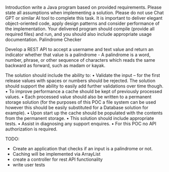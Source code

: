Introduction
write a Java program based on provided requirements.
Please state all assumptions when implementing a solution.
Please do not use Chat GPT or similar AI tool to complete this task.
It is important to deliver elegant object-oriented code, apply design patterns and consider
performance of the implementation.
Your delivered program should compile (provide all required files) and run, and you should also
include appropriate usage documentation.
Palindrome Checker

Develop a REST API to accept a username and text value and return an indicator whether that value
is a palindrome - A palindrome is a word, number, phrase, or other sequence of characters which
reads the same backward as forward, such as madam or kayak.

The solution should include the ability to:
• Validate the input – for the first release values with spaces or numbers should be rejected.
The solution should support the ability to easily add further validations over time though.
• To improve performance a cache should be kept of previously processed values.
• Each processed value should also be written to a permanent storage solution (for the
purposes of this POC a file system can be used however this should be easily substituted for
a Database solution for example).
• Upon start up the cache should be populated with the contents from the permanent
storage.
• This solution should include appropriate tests.
• Assist in diagnosing any support enquires.
• For this POC no API authorization is required.

TODO:
- Create an application that checks if an input is a palindrome or not.
- Caching will be implemented via ArrayList
- create a controller for rest API functionality
- write user tests